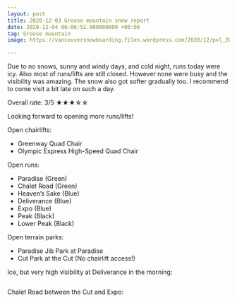 ```yaml
---
layout: post
title: 2020-12-03 Grouse mountain snow report
date: 2020-12-04 06:06:52.000000000 +00:00
tag: Grouse mountain
image: https://vancouversnowboarding.files.wordpress.com/2020/12/pxl_20201203_194417757.pano_-1.jpg

---
```

<!-- wp:paragraph -->
<p>Due to no snows, sunny and windy days, and cold night, runs today were icy. Also most of runs/lifts are still closed. However none were busy and the visibility was amazing. The snow also got softer gradually too. I recommend to come visit a bit late on such a day.</p>
<!-- /wp:paragraph -->

<!-- wp:paragraph -->
<p>Overall rate: 3/5 ★★★☆☆</p>
<!-- /wp:paragraph -->

<!-- wp:paragraph -->
<p>Looking forward to opening more runs/lifts!</p>
<!-- /wp:paragraph -->

<!-- wp:paragraph -->
<p>Open chairlifts:</p>
<!-- /wp:paragraph -->

<!-- wp:list -->
<ul><li>Greenway Quad Chair</li><li>Olympic Express High-Speed Quad Chair</li></ul>
<!-- /wp:list -->

<!-- wp:paragraph -->
<p>Open runs:</p>
<!-- /wp:paragraph -->

<!-- wp:list -->
<ul><li>Paradise (Green)</li><li>Chalet Road (Green)</li><li>Heaven’s Sake (Blue)</li><li>Deliverance (Blue)</li><li>Expo (Blue)</li><li>Peak (Black)</li><li>Lower Peak (Black)</li></ul>
<!-- /wp:list -->

<!-- wp:paragraph -->
<p>Open terrain parks:</p>
<!-- /wp:paragraph -->

<!-- wp:list -->
<ul><li>Paradise Jib Park at Paradise</li><li>Cut Park at the Cut (No chairlift access!)</li></ul>
<!-- /wp:list -->

<!-- wp:paragraph -->
<p></p>
<!-- /wp:paragraph -->

<!-- wp:paragraph -->
<p>Ice, but very high visibility at Deliverance in the morning: </p>
<!-- /wp:paragraph -->

<!-- wp:image -->
<figure class="wp-block-image"><img src="https://lh3.googleusercontent.com/GolaBoYqcVUQ0O5NQGe8Y9zcMz5t0tJRQDjU_gKvw83uaxRRzurci0bJFkhvyWlTSBoOXxkE0R-OR9C0hfE2o1riMACERHJ7MVZAf1rxfT05VjicR3qgvLreBlxjzCC2DWHzNSAW8Fyp8SFt-yKI6xukJb5F9__0YRKKhg465RO5IapzToGxTL0FTXJJSW4sK1-rxUGvtQpTKT5GhzG_k1PJaPlEVNrQXPZVY2mjJi8PRIsyUC4r2xBdcAG9AkpgIpxfQyeyGsmw3As5jaMSDSkZmU0wgqv85hDQGKDLRsG3aLkeLr3k-HmCCI6MCQVPzbJS81J4hWEYNlktHyL0lXBAzkUi7-wAPZGu8HCGLJ-gYsnzc1DR-CrVTu6w_HMno8aW6k7LqlmJJAVZYz1tAuIdnnTbbDEPKI0a8Djp5dqkEX1nAZXzLED5CfIx8CBGjInPyxZLMQIJWCX9a9zkhBmUA5HnWgvtkCgR325X53l_fnVOuUk_KSBjGe74e0MfCalQWIJRa6FVCh7Ri6eOnI0q8weGPCAP4WpbDT_H3-anow9Cg4RF1DjA9lPmLqi2-v7BbSjZxMvN4SZGcit9G6uvEBL8rHe6cVj2M4I5ABY4sdFQ7UY0DJd0fj5qh5Ppo5MeTNHWdfid0lQP2rZMcPkmV1jnzfScH39fzlV1vCP7vB6Kk8L8aueik4W2ENU=w2736-h2052-no?authuser=1" alt="" /><figcaption> </figcaption></figure>
<!-- /wp:image -->

<!-- wp:paragraph -->
<p>Chalet Road between the Cut and Expo:</p>
<!-- /wp:paragraph -->

<!-- wp:image -->
<figure class="wp-block-image"><img src="https://lh3.googleusercontent.com/dwxZSs2tGrtiSSYbY1vUeDOuhxRFoBKZiKhvUzRlq9ETLDWZWxeFAArrTLcKc2VH89tH9TmIc10q2VKgu2BcX5doiATM4ofGmmKvxkFigG9VQ0FA5-ryfH_LrcN_VV_464ZPRNLwWM8v6dhwezQ0ReeB3I8SPrt-izmtQxRmp484aLsFNCYW-avb1--J_AS3-zwMNZjsssmNAogdt4NCPz9-LMlspCGJVyGTGS0Co4byniPN_VRar5OYU16sa0UdVV__9-4NV2mtIosZjmbemTojiIFrQYFy-c4OqfpfGJKA0Tyc5vvRVTLhL9_pYHSbecQBNfWUInoNC6c-tgl4Y7TTRW-QkL0bcYMykCgt2QrutcxyaXZcb5IzWgPGwpYLey0cayK3mtuOPv-D0O0SVFqtyiXynOoAgCipfptBcm99JoQ7dDcox4iTqR9MQ7ArGUa-7atixjQ3N5LvbL2yyY7jiNvGiDMAI7bmz7-yX-sVi95wOCFPC1OehGprrwoPu4nKyzULgIa6vsnbi9E5fozHG1di2TAYoeAEd1D0__gTu0ErznVPFev728wxRn4SxvHoWJWPc7ZcsA9QZYYJBGflBSs4dVkGeSm2swiirbUyNGsceRD6l6ZTYKzW157oPOtS6AyV25l5-sQqe-nsO5LaWLbzOchpbf5p0Ok_5L6fpuU_qPcYOD6iLm0RLTw=w2736-h2052-no?authuser=1" alt="" /></figure>
<!-- /wp:image -->
